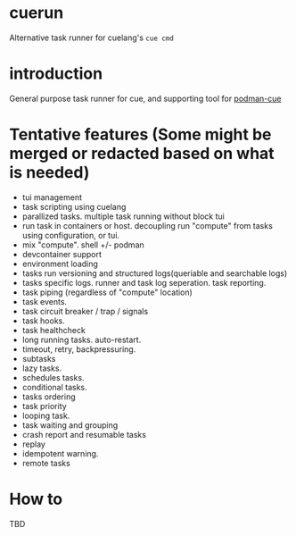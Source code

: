 # cuerun
Alternative task runner for cuelang's `cue cmd`

# introduction
General purpose task runner for cue, and supporting tool for [podman-cue](https://github.com/ravinsharma7/podman-cue)

# Tentative features (Some might be merged or redacted based on what is needed)
- tui management
- task scripting using cuelang
- parallized tasks. multiple task running without block tui
- run task in containers or host. decoupling run "compute" from tasks using configuration, or tui.
- mix "compute". shell +/- podman
- devcontainer support
- environment loading
- tasks run versioning and structured logs(queriable and searchable logs)
- tasks specific logs. runner and task log seperation. task reporting.
- task piping (regardless of "compute" location)
- task events.
- task circuit breaker / trap / signals
- task hooks.
- task healthcheck
- long running tasks. auto-restart.
- timeout, retry, backpressuring.
- subtasks
- lazy tasks.
- schedules tasks.
- conditional tasks.
- tasks ordering
- task priority
- looping task.
- task waiting and grouping
- crash report and resumable tasks
- replay
- idempotent warning.
- remote tasks
  

# How to
TBD
